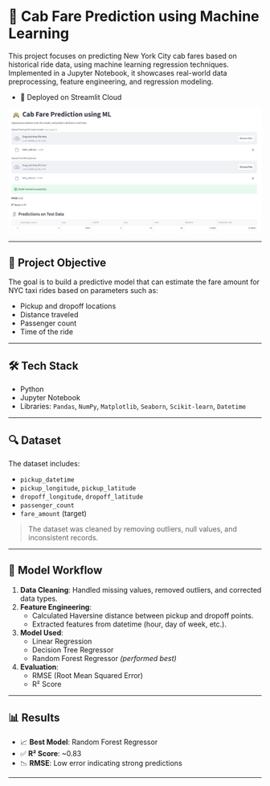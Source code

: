 # 🚖 Cab Fare Prediction using Machine Learning

This project focuses on predicting New York City cab fares based on historical ride data, using machine learning regression techniques. Implemented in a Jupyter Notebook, it showcases real-world data preprocessing, feature engineering, and regression modeling.

- 🚀 Deployed on Streamlit Cloud
  
![Demo Screenshot](CFP.jpg)

---

## 📌 Project Objective

The goal is to build a predictive model that can estimate the fare amount for NYC taxi rides based on parameters such as:
- Pickup and dropoff locations
- Distance traveled
- Passenger count
- Time of the ride

---

## 🛠️ Tech Stack

- Python
- Jupyter Notebook
- Libraries: `Pandas`, `NumPy`, `Matplotlib`, `Seaborn`, `Scikit-learn`, `Datetime`

---

## 🔍 Dataset

The dataset includes:
- `pickup_datetime`
- `pickup_longitude`, `pickup_latitude`
- `dropoff_longitude`, `dropoff_latitude`
- `passenger_count`
- `fare_amount` (target)

> The dataset was cleaned by removing outliers, null values, and inconsistent records.

---

## 🧪 Model Workflow

1. **Data Cleaning**: Handled missing values, removed outliers, and corrected data types.
2. **Feature Engineering**:
   - Calculated Haversine distance between pickup and dropoff points.
   - Extracted features from datetime (hour, day of week, etc.).
3. **Model Used**:
   - Linear Regression
   - Decision Tree Regressor
   - Random Forest Regressor *(performed best)*
4. **Evaluation**:
   - RMSE (Root Mean Squared Error)
   - R² Score

---

## 📊 Results

- 📈 **Best Model**: Random Forest Regressor  
- ✅ **R² Score**: ~0.83  
- 📉 **RMSE**: Low error indicating strong predictions

---

